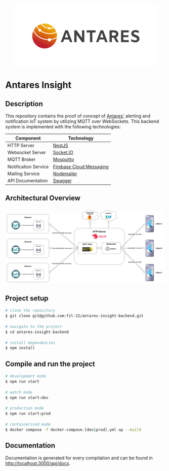 <p align="center">
  <img src='./assets/readme/antares-logo.png' />
</p>

# Antares Insight

## Description

This repository contains the proof of concept of [Antares'](https://antares.id) alerting and notification IoT system by utilizing MQTT over WebSockets. This backend system is implemented with the following technologies:

| Component            | Technology                                                                       |
| -------------------- | -------------------------------------------------------------------------------- |
| HTTP Server          | [NestJS](https://nestjs.com)                                                     |
| Websocket Server     | [Socket.IO](https://socket.io)                                                   |
| MQTT Broker          | [Mosquitto](https://www.mosquitto.org)                                           |
| Notification Service | [Firebase Cloud Messaging](https://firebase.google.com/products/cloud-messaging) |
| Mailing Service      | [Nodemailer](https://nodemailer.com)                                             |
| API Documentation    | [Swagger](https://swagger.io)                                                    |

## Architectural Overview

![Antares Insight - Architectural Overview](./assets/readme/architectural-overview.png)

## Project setup

```bash
# clone the repository
$ git clone git@github.com:fzl-22/antares-insight-backend.git

# navigate to the project
$ cd antares-insight-backend

# install dependencies
$ npm install
```

## Compile and run the project

```bash
# development mode
$ npm run start

# watch mode
$ npm run start:dev

# production mode
$ npm run start:prod

# containerized mode
$ docker compose -f docker-compose.[dev|prod].yml up --build
```

<!-- ## Run tests

```bash
# unit tests
$ npm run test

# e2e tests
$ npm run test:e2e

# test coverage
$ npm run test:cov
``` -->

## Documentation

Documentation is generated for every compilation and can be found in [http://localhost:3000/api/docs](http://localhost:3000/api/docs).

<!-- ## Resources

Check out a few resources that may come in handy when working with NestJS:

- Visit the [NestJS Documentation](https://docs.nestjs.com) to learn more about the framework.
- For questions and support, please visit our [Discord channel](https://discord.gg/G7Qnnhy).
- To dive deeper and get more hands-on experience, check out our official video [courses](https://courses.nestjs.com/).
- Visualize your application graph and interact with the NestJS application in real-time using [NestJS Devtools](https://devtools.nestjs.com).
- Need help with your project (part-time to full-time)? Check out our official [enterprise support](https://enterprise.nestjs.com).
- To stay in the loop and get updates, follow us on [X](https://x.com/nestframework) and [LinkedIn](https://linkedin.com/company/nestjs).
- Looking for a job, or have a job to offer? Check out our official [Jobs board](https://jobs.nestjs.com).

## Support

Nest is an MIT-licensed open source project. It can grow thanks to the sponsors and support by the amazing backers. If you'd like to join them, please [read more here](https://docs.nestjs.com/support).

## Stay in touch

- Author - [Kamil Myśliwiec](https://twitter.com/kammysliwiec)
- Website - [https://nestjs.com](https://nestjs.com/)
- Twitter - [@nestframework](https://twitter.com/nestframework)

## License

Nest is [MIT licensed](https://github.com/nestjs/nest/blob/master/LICENSE). -->
